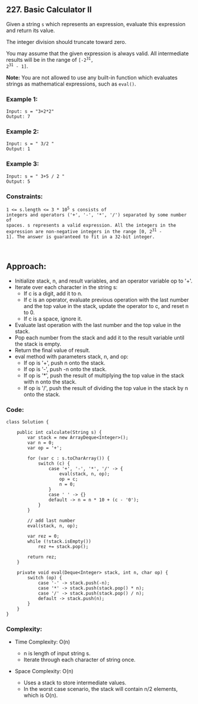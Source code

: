 ## 227. Basic Calculator II    

Given a string ```s``` which represents an expression, evaluate this expression and return its value.     

The integer division should truncate toward zero.      

You may assume that the given expression is always valid. All intermediate results will be in the range of <code>[-2<sup>31</sup>, 2<sup>31</sup> - 1]</code>.     

**Note:** You are not allowed to use any built-in function which evaluates strings as mathematical expressions, such as ```eval()```.     

 
### Example 1:    
```
Input: s = "3+2*2"
Output: 7
```   

### Example 2:    
```
Input: s = " 3/2 "
Output: 1
```    

### Example 3:   
```
Input: s = " 3+5 / 2 "
Output: 5
```     

### Constraints:    

<code>1 <= s.length <= 3 * 10<sup>5</sup>
s consists of integers and operators ('+', '-', '*', '/') separated by some number of spaces.
s represents a valid expression.
All the integers in the expression are non-negative integers in the range [0, 2<sup>31</sup> - 1].
The answer is guaranteed to fit in a 32-bit integer.
</code>    
 
<br>  

## Approach:   

* Initialize stack, n, and result variables, and an operator variable op to '+'.
* Iterate over each character in the string s:
    * If c is a digit, add it to n.
    * If c is an operator, evaluate previous operation with the last number and the top value in the stack, update the operator to c, and reset n to 0.
    * If c is a space, ignore it.
* Evaluate last operation with the last number and the top value in the stack.
* Pop each number from the stack and add it to the result variable until the stack is empty.
* Return the final value of result.
* eval method with parameters stack, n, and op:
    * If op is '+', push n onto the stack.
    * If op is '-', push -n onto the stack.
    * If op is '*', push the result of multiplying the top value in the stack with n onto the stack.
    * If op is '/', push the result of dividing the top value in the stack by n onto the stack.    



### Code:   
```
class Solution {

    public int calculate(String s) {
        var stack = new ArrayDeque<Integer>();
        var n = 0;
        var op = '+';
        
        for (var c : s.toCharArray()) {
            switch (c) {
                case '+', '-', '*', '/' -> {
                    eval(stack, n, op);
                    op = c;
                    n = 0;
                }
                case ' ' -> {}
                default -> n = n * 10 + (c - '0');
            }
        }

        // add last number
        eval(stack, n, op);

        var rez = 0;
        while (!stack.isEmpty())
            rez += stack.pop();

        return rez;
    }

    private void eval(Deque<Integer> stack, int n, char op) {
        switch (op) {
            case '-' -> stack.push(-n);
            case '*' -> stack.push(stack.pop() * n);
            case '/' -> stack.push(stack.pop() / n);
            default -> stack.push(n);
        }
    }
}
```   

### Complexity:   

* Time Complexity: O(n)
    * n is length of input string s. 
    * Iterate through each character of string once.

* Space Complexity: O(n)  
    * Uses a stack to store intermediate values. 
    * In the worst case scenario, the stack will contain n/2 elements, which is O(n).   

